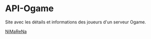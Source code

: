 # API-Ogame
Site avec les détails et informations des joueurs d'un serveur  Ogame.

<a href="http://nimarena.fun">NiMaReNa</a>
